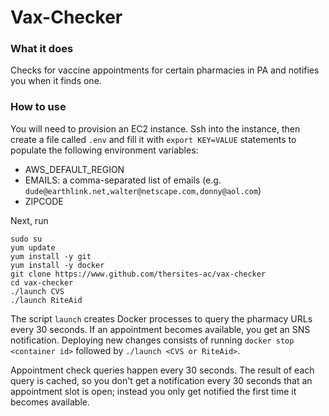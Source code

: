 # Vax-Checker

### What it does
Checks for vaccine appointments for certain pharmacies in PA and notifies you when it finds one.

### How to use
You will need to provision an EC2 instance. Ssh into the instance, then create a file called `.env` and fill it with `export KEY=VALUE` statements to populate the following environment variables:
  * AWS_DEFAULT_REGION
  * EMAILS: a comma-separated list of emails (e.g. `dude@earthlink.net,walter@netscape.com,donny@aol.com`)
  * ZIPCODE

Next, run

    sudo su
    yum update
    yum install -y git 
    yum install -y docker
    git clone https://www.github.com/thersites-ac/vax-checker
    cd vax-checker
    ./launch CVS 
    ./launch RiteAid

The script `launch` creates Docker processes to query the pharmacy URLs every 30 seconds. If an appointment becomes available, you get an SNS notification. Deploying new changes consists of running `docker stop <container id>` followed by `./launch <CVS or RiteAid>`.

Appointment check queries happen every 30 seconds. The result of each query is cached, so you don't get a notification every 30 seconds that an appointment slot is open; instead you only get notified the first time it becomes available.
